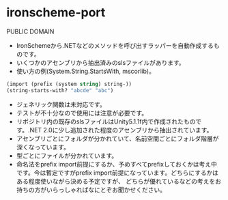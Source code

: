 # ironscheme-port

PUBLIC DOMAIN

- IronSchemeから.NETなどのメソッドを呼び出すラッパーを自動作成するものです。
- いくつかのアセンブリから抽出済みのslsファイルがあります。
- 使い方の例(System.String.StartsWith, mscorlib)。
```scheme
(import (prefix (system string) string-))
(string-starts-with? "abcde" "abc")
```
- ジェネリック関数は未対応です。
- テストが不十分なので使用には注意が必要です。
- リポジトリ内の既存のslsファイルはUnity5.1.1f内で作成されたものです。.NET 2.0に少し追加された程度のアセンブリから抽出されています。
- アセンブリごとにフォルダが分かれていて、名前空間ごとにフォルダ階層が深くなっています。
- 型ごとにファイルが分かれています。
- 命名法をprefix import前提にするか、予めすべてprefixしておくかは考え中です。今は暫定ですがprefix import前提になっています。どちらにするかはある程度使いながら決める予定ですが、
どちらが優れているなどの考えをお持ちの方がいらっしゃればなにとぞお聞かせください。


